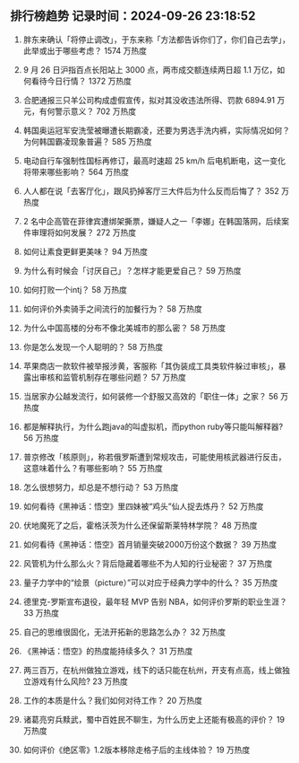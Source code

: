 
## 排行榜趋势 记录时间：2024-09-26 23:18:52
  
  1. 胖东来确认「将停止调改」，于东来称「方法都告诉你们了，你们自己去学」，此举或出于哪些考虑？ 1574 万热度
    
  2. 9 月 26 日沪指百点长阳站上 3000 点，两市成交额连续两日超 1.1 万亿，如何看待今日行情？ 1372 万热度
    
  3. 合肥通报三只羊公司构成虚假宣传，拟对其没收违法所得、罚款 6894.91 万元，有何警示意义？ 702 万热度
    
  4. 韩国奥运冠军安洗莹被曝遭长期霸凌，还要为男选手洗内裤，实际情况如何？为何韩国霸凌现象普遍？ 585 万热度
    
  5. 电动自行车强制性国标再修订，最高时速超 25 km/h 后电机断电，这一变化将带来哪些影响？ 564 万热度
    
  6. 人人都在说「去客厅化」，跟风扔掉客厅三大件后为什么反而后悔了？ 352 万热度
    
  7. 2 名中企高管在菲律宾遭绑架撕票，嫌疑人之一「李娜」在韩国落网，后续案件审理将如何发展？ 272 万热度
    
  8. 如何让素食更鲜更美味？ 94 万热度
    
  9. 为什么有时候会「讨厌自己」？怎样才能更爱自己？ 59 万热度
    
  10. 如何打败一个intj？ 58 万热度
    
  11. 如何评价外卖骑手之间流行的加餐行为？ 58 万热度
    
  12. 为什么中国高楼的分布不像北美城市的那么密？ 58 万热度
    
  13. 你是怎么发现一个人聪明的？ 58 万热度
    
  14. 苹果商店一款软件被举报涉黄，客服称「其伪装成工具类软件躲过审核」，暴露出审核和监管机制存在哪些问题？ 57 万热度
    
  15. 当居家办公越发流行，如何装修一个舒服又高效的「职住一体」之家？ 56 万热度
    
  16. 都是解释执行，为什么跑java的叫虚拟机，而python ruby等只能叫解释器? 56 万热度
    
  17. 普京修改「核原则」，称若俄罗斯遭到常规攻击，可能使用核武器进行反击，这意味着什么？有哪些影响？ 55 万热度
    
  18. 怎么很想努力，却总是不想行动？ 53 万热度
    
  19. 如何看待《黑神话：悟空》里四妹被“鸡头”仙人捉去炼丹？ 52 万热度
    
  20. 伏地魔死了之后，霍格沃茨为什么还保留斯莱特林学院？ 48 万热度
    
  21. ‌如何看待《黑神话：悟空》首月销量突破2000万份这个数据？ 39 万热度
    
  22. 风管机为什么那么火？背后隐藏着哪些不为人知的行业秘密？ 37 万热度
    
  23. 量子力学中的“绘景（picture）”可以对应于经典力学中的什么？ 35 万热度
    
  24. 德里克-罗斯宣布退役，最年轻 MVP 告别 NBA，如何评价罗斯的职业生涯？ 33 万热度
    
  25. 自己的思维很固化，无法开拓新的思路怎么办？ 32 万热度
    
  26. 《黑神话：悟空》的热度能持续多久？ 31 万热度
    
  27. 两三百万，在杭州做独立游戏，线下的话只能在杭州，开支有点高，线上做独立游戏有什么风险? 23 万热度
    
  28. 工作的本质是什么？我们如何对待工作？ 20 万热度
    
  29. 诸葛亮穷兵黩武，蜀中百姓民不聊生，为什么历史上还能有极高的评价？ 19 万热度
    
  30. 如何评价《绝区零》1.2版本移除走格子后的主线体验？ 19 万热度
    